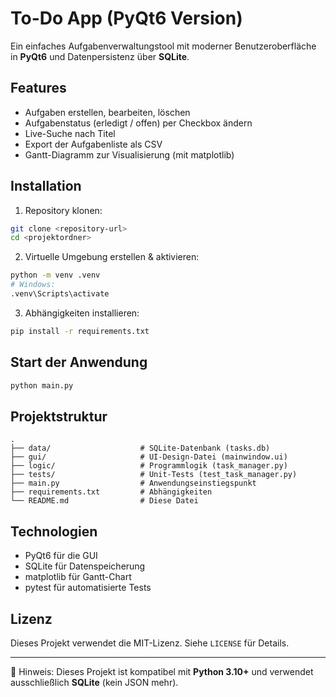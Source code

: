 # To-Do App (PyQt6 Version)

Ein einfaches Aufgabenverwaltungstool mit moderner Benutzeroberfläche in **PyQt6** und Datenpersistenz über **SQLite**.

## Features

- Aufgaben erstellen, bearbeiten, löschen
- Aufgabenstatus (erledigt / offen) per Checkbox ändern
- Live-Suche nach Titel
- Export der Aufgabenliste als CSV
- Gantt-Diagramm zur Visualisierung (mit matplotlib)

## Installation

1. Repository klonen:
```bash
git clone <repository-url>
cd <projektordner>
```

2. Virtuelle Umgebung erstellen & aktivieren:
```bash
python -m venv .venv
# Windows:
.venv\Scripts\activate
```

3. Abhängigkeiten installieren:
```bash
pip install -r requirements.txt
```

## Start der Anwendung

```bash
python main.py
```

## Projektstruktur

```
.
├── data/                    # SQLite-Datenbank (tasks.db)
├── gui/                     # UI-Design-Datei (mainwindow.ui)
├── logic/                   # Programmlogik (task_manager.py)
├── tests/                   # Unit-Tests (test_task_manager.py)
├── main.py                  # Anwendungseinstiegspunkt
├── requirements.txt         # Abhängigkeiten
└── README.md                # Diese Datei
```

## Technologien

- PyQt6 für die GUI
- SQLite für Datenspeicherung
- matplotlib für Gantt-Chart
- pytest für automatisierte Tests

## Lizenz

Dieses Projekt verwendet die MIT-Lizenz. Siehe `LICENSE` für Details.

---

📌 Hinweis: Dieses Projekt ist kompatibel mit **Python 3.10+** und verwendet ausschließlich **SQLite** (kein JSON mehr).